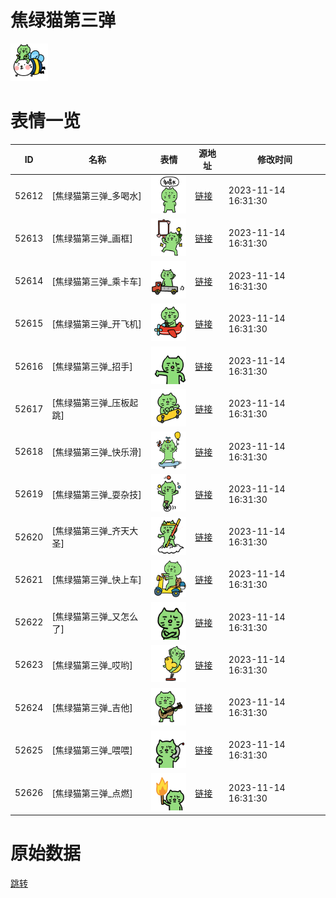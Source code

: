 # 焦绿猫第三弹

<img src="./cover.png" height="60" alt="cover" />

# 表情一览

|ID|名称|表情|源地址|修改时间|
|----|----|----|----|----|
|52612|[焦绿猫第三弹_多喝水]|<img src="./pic/052612_%5B焦绿猫第三弹_多喝水%5D.png" height="60" alt="多喝水"/>|[链接](https://i0.hdslb.com/bfs/garb/327e01bf3fcb95bfdfff79c75e06b931ffa0564b.png)|2023-11-14 16:31:30|
|52613|[焦绿猫第三弹_画框]|<img src="./pic/052613_%5B焦绿猫第三弹_画框%5D.png" height="60" alt="画框"/>|[链接](https://i0.hdslb.com/bfs/garb/e1a405c31abf7edc9fa96d226e4f2d54a9d5c1ce.png)|2023-11-14 16:31:30|
|52614|[焦绿猫第三弹_乘卡车]|<img src="./pic/052614_%5B焦绿猫第三弹_乘卡车%5D.png" height="60" alt="乘卡车"/>|[链接](https://i0.hdslb.com/bfs/garb/8d2bd1c09406a288ea4cb42e037b722ac071a0f7.png)|2023-11-14 16:31:30|
|52615|[焦绿猫第三弹_开飞机]|<img src="./pic/052615_%5B焦绿猫第三弹_开飞机%5D.png" height="60" alt="开飞机"/>|[链接](https://i0.hdslb.com/bfs/garb/1a29c7e1b2995c52d7bd6b1c977efcbc34a89a7f.png)|2023-11-14 16:31:30|
|52616|[焦绿猫第三弹_招手]|<img src="./pic/052616_%5B焦绿猫第三弹_招手%5D.png" height="60" alt="招手"/>|[链接](https://i0.hdslb.com/bfs/garb/4af172727d5dabe1beda2073581784aa92866117.png)|2023-11-14 16:31:30|
|52617|[焦绿猫第三弹_压板起跳]|<img src="./pic/052617_%5B焦绿猫第三弹_压板起跳%5D.png" height="60" alt="压板起跳"/>|[链接](https://i0.hdslb.com/bfs/garb/85a4dbbf95fd7c30d132cf6fd0a92a23501431b4.png)|2023-11-14 16:31:30|
|52618|[焦绿猫第三弹_快乐滑]|<img src="./pic/052618_%5B焦绿猫第三弹_快乐滑%5D.png" height="60" alt="快乐滑"/>|[链接](https://i0.hdslb.com/bfs/garb/4bf9796ede5d7cdca202519ccf760e42889fdc30.png)|2023-11-14 16:31:30|
|52619|[焦绿猫第三弹_耍杂技]|<img src="./pic/052619_%5B焦绿猫第三弹_耍杂技%5D.png" height="60" alt="耍杂技"/>|[链接](https://i0.hdslb.com/bfs/garb/4a0c7e37eeccf35176ce191b6e0b371cc3e17ac7.png)|2023-11-14 16:31:30|
|52620|[焦绿猫第三弹_齐天大圣]|<img src="./pic/052620_%5B焦绿猫第三弹_齐天大圣%5D.png" height="60" alt="齐天大圣"/>|[链接](https://i0.hdslb.com/bfs/garb/ad61971e59e5a6cba5afb83597942e0230a40045.png)|2023-11-14 16:31:30|
|52621|[焦绿猫第三弹_快上车]|<img src="./pic/052621_%5B焦绿猫第三弹_快上车%5D.png" height="60" alt="快上车"/>|[链接](https://i0.hdslb.com/bfs/garb/9406d22d23abe3442094bb79ce083e8240f1aff8.png)|2023-11-14 16:31:30|
|52622|[焦绿猫第三弹_又怎么了]|<img src="./pic/052622_%5B焦绿猫第三弹_又怎么了%5D.png" height="60" alt="又怎么了"/>|[链接](https://i0.hdslb.com/bfs/garb/a5a6252dc383a745e493444a81149fe885b18f7c.png)|2023-11-14 16:31:30|
|52623|[焦绿猫第三弹_哎哟]|<img src="./pic/052623_%5B焦绿猫第三弹_哎哟%5D.png" height="60" alt="哎哟"/>|[链接](https://i0.hdslb.com/bfs/garb/ee85f2a0573783d321c44a7ad8f2b3000ab07d81.png)|2023-11-14 16:31:30|
|52624|[焦绿猫第三弹_吉他]|<img src="./pic/052624_%5B焦绿猫第三弹_吉他%5D.png" height="60" alt="吉他"/>|[链接](https://i0.hdslb.com/bfs/garb/86e15b24d350d020ef810f3313dda08df58bcf3d.png)|2023-11-14 16:31:30|
|52625|[焦绿猫第三弹_喂喂]|<img src="./pic/052625_%5B焦绿猫第三弹_喂喂%5D.png" height="60" alt="喂喂"/>|[链接](https://i0.hdslb.com/bfs/garb/1260124e5f3b0f0502ce21cdcc58d0ae85b74f71.png)|2023-11-14 16:31:30|
|52626|[焦绿猫第三弹_点燃]|<img src="./pic/052626_%5B焦绿猫第三弹_点燃%5D.png" height="60" alt="点燃"/>|[链接](https://i0.hdslb.com/bfs/garb/5a4080f5df5c76b883694bf7cec6510ec7a9f429.png)|2023-11-14 16:31:30|

# 原始数据

[跳转](./raw.json)

